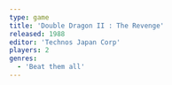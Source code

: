 ```yaml
---
type: game
title: 'Double Dragon II : The Revenge'
released: 1988
editor: 'Technos Japan Corp'
players: 2
genres:
  - 'Beat them all'
---
```

